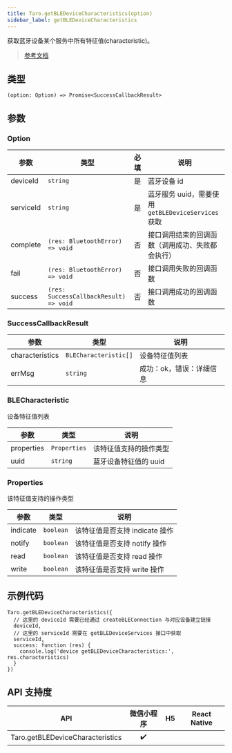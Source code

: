 ```yaml
---
title: Taro.getBLEDeviceCharacteristics(option)
sidebar_label: getBLEDeviceCharacteristics
---
```


获取蓝牙设备某个服务中所有特征值(characteristic)。

> [参考文档](https://developers.weixin.qq.com/miniprogram/dev/api/device/bluetooth-ble/wx.getBLEDeviceCharacteristics.html)

## 类型

```tsx
(option: Option) => Promise<SuccessCallbackResult>
```

## 参数

### Option

| 参数 | 类型 | 必填 | 说明 |
| --- | --- | :---: | --- |
| deviceId | `string` | 是 | 蓝牙设备 id |
| serviceId | `string` | 是 | 蓝牙服务 uuid，需要使用 `getBLEDeviceServices` 获取 |
| complete | `(res: BluetoothError) => void` | 否 | 接口调用结束的回调函数（调用成功、失败都会执行） |
| fail | `(res: BluetoothError) => void` | 否 | 接口调用失败的回调函数 |
| success | `(res: SuccessCallbackResult) => void` | 否 | 接口调用成功的回调函数 |

### SuccessCallbackResult

| 参数 | 类型 | 说明 |
| --- | --- | --- |
| characteristics | `BLECharacteristic[]` | 设备特征值列表 |
| errMsg | `string` | 成功：ok，错误：详细信息 |

### BLECharacteristic

设备特征值列表

| 参数 | 类型 | 说明 |
| --- | --- | --- |
| properties | `Properties` | 该特征值支持的操作类型 |
| uuid | `string` | 蓝牙设备特征值的 uuid |

### Properties

该特征值支持的操作类型

| 参数 | 类型 | 说明 |
| --- | --- | --- |
| indicate | `boolean` | 该特征值是否支持 indicate 操作 |
| notify | `boolean` | 该特征值是否支持 notify 操作 |
| read | `boolean` | 该特征值是否支持 read 操作 |
| write | `boolean` | 该特征值是否支持 write 操作 |

## 示例代码

```tsx
Taro.getBLEDeviceCharacteristics({
  // 这里的 deviceId 需要已经通过 createBLEConnection 与对应设备建立链接
  deviceId,
  // 这里的 serviceId 需要在 getBLEDeviceServices 接口中获取
  serviceId,
  success: function (res) {
    console.log('device getBLEDeviceCharacteristics:', res.characteristics)
  }
})
```

## API 支持度

| API | 微信小程序 | H5 | React Native |
| :---: | :---: | :---: | :---: |
| Taro.getBLEDeviceCharacteristics | ✔️ |  |  |
